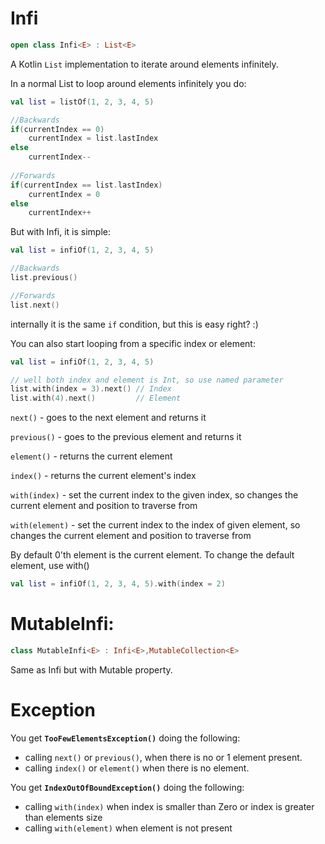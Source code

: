 

# Infi

```kotlin
open class Infi<E> : List<E>
```
A Kotlin `List` implementation to iterate around elements infinitely.

In a normal List to loop around elements infinitely you do:


```kotlin
val list = listOf(1, 2, 3, 4, 5)

//Backwards
if(currentIndex == 0)
    currentIndex = list.lastIndex
else
    currentIndex--
	
//Forwards
if(currentIndex == list.lastIndex)
    currentIndex = 0
else
    currentIndex++
```

But with Infi, it is simple:
```kotlin
val list = infiOf(1, 2, 3, 4, 5)

//Backwards
list.previous()

//Forwards
list.next()
```
internally it is the same `if` condition, but this is easy right? :)

You can also start looping from a specific index or element:
```kotlin
val list = infiOf(1, 2, 3, 4, 5)

// well both index and element is Int, so use named parameter
list.with(index = 3).next() // Index
list.with(4).next()         // Element
```

`next()` - goes to the next element and returns it

`previous()` - goes to the previous element and returns it

`element()` - returns the current element

`index()` - returns the current element's index

`with(index)` - set the current index to the given index, so changes the current element and position to traverse from

`with(element)` - set the current index to the index of given element, so changes the current element and position to traverse from

By default 0'th element is the current element. To change the default element, use with()
```kotlin
val list = infiOf(1, 2, 3, 4, 5).with(index = 2)
```

# MutableInfi:
```kotlin
class MutableInfi<E> : Infi<E>,MutableCollection<E>
```
Same as Infi but with Mutable property.

# Exception

You get **`TooFewElementsException()`** doing the following:

- calling `next()` or `previous()`, when there is no or 1 element present.
- calling `index()`  or `element()` when there is no element.

You get **`IndexOutOfBoundException()`** doing the following:

- calling `with(index)` when index is smaller than Zero or index is greater than elements size
- calling `with(element)` when element is not present
